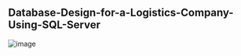 ## Database-Design-for-a-Logistics-Company-Using-SQL-Server

![image](https://github.com/user-attachments/assets/5b87e712-7ed2-41bf-8f0a-b52f516d361f)
